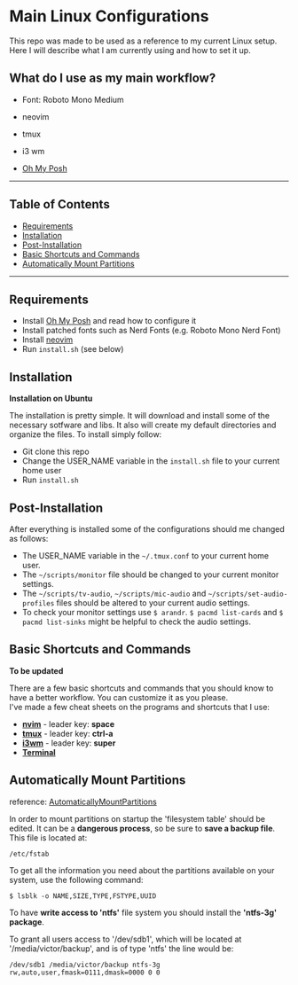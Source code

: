 # Main Linux Configurations

This repo was made to be used as a reference to my current Linux setup.
Here I will describe what I am currently using and how to set it up.

## What do I use as my main workflow?

- Font: Roboto Mono Medium

- neovim

- tmux

- i3 wm

- [Oh My Posh](https://ohmyposh.dev/)

---

## Table of Contents

- [Requirements](#requirements)
- [Installation](#installation)
- [Post-Installation](#post-installation)
- [Basic Shortcuts and Commands](#basic-shortcuts-and-commands)
- [Automatically Mount Partitions](#automatically-mount-partitions)

---

## Requirements

- Install  [Oh My Posh](https://ohmyposh.dev/) and read how to configure it
- Install patched fonts such as Nerd Fonts (e.g. Roboto Mono Nerd Font)
- Install [neovim](https://github.com/neovim/neovim)
- Run ``install.sh`` (see below)


## Installation
**Installation on Ubuntu**<br>

The installation is pretty simple. It will download and install some of the necessary sotfware and libs.
It also will create my default directories and organize the files. To install simply follow:

- Git clone this repo
- Change the USER_NAME variable in the ``install.sh`` file to your current home user
- Run ``install.sh``


## Post-Installation

After everything is installed some of the configurations should me changed as follows:

- The USER_NAME variable in the ``~/.tmux.conf`` to your current home user.
- The ``~/scripts/monitor`` file should be changed to your current monitor settings.
- The ``~/scripts/tv-audio``, ``~/scripts/mic-audio`` and ``~/scripts/set-audio-profiles`` files should be altered to your current audio settings.
- To check your monitor settings use ``$ arandr``. ``$ pacmd list-cards`` and ``$ pacmd list-sinks`` might be helpful to check the audio settings.


## Basic Shortcuts and Commands
**To be updated**<br>

There are a few basic shortcuts and commands that you should know to have a better workflow. You can customize it as you please.<br />
I've made a few cheat sheets on the programs and shortcuts that I use:

* **[nvim](./old/vim-config/remaps-list.md)** - leader key: **space**
* **[tmux](./tmux/tmux-shortcuts.md)** - leader key: **ctrl-a**
* **[i3wm](./i3/i3-shortcuts.md)** - leader key: **super**
* **[Terminal](./old/dotfiles/terminal-shortcuts.md)**


## Automatically Mount Partitions
reference: [AutomaticallyMountPartitions](https://help.ubuntu.com/community/AutomaticallyMountPartitions) <br />

In order to mount partitions on startup the 'filesystem table' should be edited. It can be a **dangerous process**, so be sure to **save a backup file**.
This file is located at:

```
/etc/fstab
```

To get all the information you need about the partitions available on your system, use the following command:

```
$ lsblk -o NAME,SIZE,TYPE,FSTYPE,UUID
```

To have **write access to 'ntfs'** file system you should install the **'ntfs-3g' package**. <br />

To grant all users access to '/dev/sdb1', which will be located at '/media/victor/backup', and is of type 'ntfs' the line would be:

```
/dev/sdb1 /media/victor/backup ntfs-3g rw,auto,user,fmask=0111,dmask=0000 0 0
```
